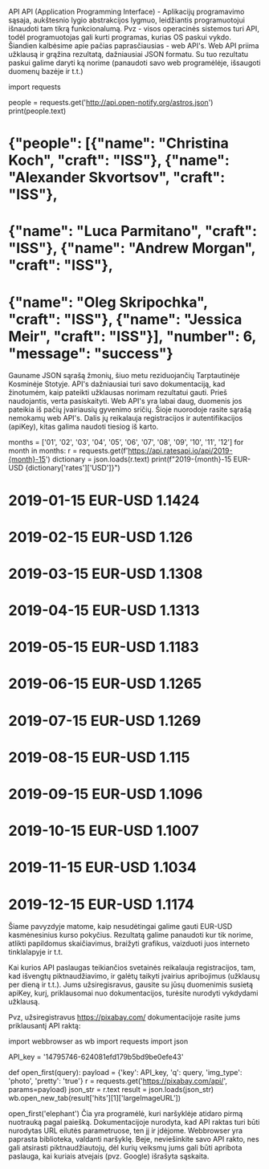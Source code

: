 API
API (Application Programming Interface) - Aplikacijų programavimo sąsaja, aukštesnio lygio abstrakcijos lygmuo, leidžiantis programuotojui išnaudoti tam tikrą funkcionalumą. Pvz - visos operacinės sistemos turi API, todėl programuotojas gali kurti programas, kurias OS paskui vykdo. Šiandien kalbėsime apie pačias paprasčiausias - web API's. Web API priima užklausą ir grąžina rezultatą, dažniausiai JSON formatu. Su tuo rezultatu paskui galime daryti ką norime (panaudoti savo web programėlėje, išsaugoti duomenų bazėje ir t.t.)

import requests

people = requests.get('http://api.open-notify.org/astros.json')
print(people.text)

# {"people": [{"name": "Christina Koch", "craft": "ISS"}, {"name": "Alexander Skvortsov", "craft": "ISS"}, 
# {"name": "Luca Parmitano", "craft": "ISS"}, {"name": "Andrew Morgan", "craft": "ISS"}, 
# {"name": "Oleg Skripochka", "craft": "ISS"}, {"name": "Jessica Meir", "craft": "ISS"}], "number": 6, "message": "success"}
Gauname JSON sąrašą žmonių, šiuo metu reziduojančių Tarptautinėje Kosminėje Stotyje. API's dažniausiai turi savo dokumentaciją, kad žinotumėm, kaip pateikti užklausas norimam rezultatui gauti. Prieš naudojantis, verta pasiskaityti.
Web API's yra labai daug, duomenis jos pateikia iš pačių įvairiausių gyvenimo sričių. Šioje nuorodoje rasite sąrašą nemokamų web API's. Dalis jų reikalauja registracijos ir autentifikacijos (apiKey), kitas galima naudoti tiesiog iš karto.

months = ['01', '02', '03', '04', '05', '06', '07', '08', '09', '10', '11', '12']
for month in months:
    r = requests.get(f'https://api.ratesapi.io/api/2019-{month}-15')
    dictionary = json.loads(r.text)
    print(f"2019-{month}-15     EUR-USD    {dictionary['rates']['USD']}")

# 2019-01-15     EUR-USD    1.1424
# 2019-02-15     EUR-USD    1.126
# 2019-03-15     EUR-USD    1.1308
# 2019-04-15     EUR-USD    1.1313
# 2019-05-15     EUR-USD    1.1183
# 2019-06-15     EUR-USD    1.1265
# 2019-07-15     EUR-USD    1.1269
# 2019-08-15     EUR-USD    1.115
# 2019-09-15     EUR-USD    1.1096
# 2019-10-15     EUR-USD    1.1007
# 2019-11-15     EUR-USD    1.1034
# 2019-12-15     EUR-USD    1.1174
Šiame pavyzdyje matome, kaip nesudėtingai galime gauti EUR-USD kasmėnesinius kurso pokyčius. Rezultatą galime panaudoti kur tik norime, atlikti papildomus skaičiavimus, braižyti grafikus, vaizduoti juos interneto tinklalapyje ir t.t.

Kai kurios API paslaugas teikiančios svetainės reikalauja registracijos, tam, kad išvengtų piktnaudžiavimo, ir galėtų taikyti įvairius apribojimus (užklausų per dieną ir t.t.). Jums užsiregisravus, gausite su jūsų duomenimis susietą apiKey, kurį, priklausomai nuo dokumentacijos, turėsite nurodyti vykdydami užklausą.

Pvz, užsiregistravus https://pixabay.com/ dokumentacijoje rasite jums priklausantį API raktą:

import webbrowser as wb
import requests
import json

API_key = '14795746-624081efd179b5bd9be0efe43'


def open_first(query):
   payload = {'key': API_key, 'q': query, 'img_type': 'photo', 'pretty': 'true'}
   r = requests.get('https://pixabay.com/api/', params=payload)
   json_str = r.text
   result = json.loads(json_str)
   wb.open_new_tab(result['hits'][1]['largeImageURL'])

open_first('elephant')
Čia yra programėlė, kuri naršyklėje atidaro pirmą nuotrauką pagal paiešką. Dokumentacijoje nurodyta, kad API raktas turi būti nurodytas URL eilutės parametruose, ten jį ir įdėjome. Webbrowser yra paprasta biblioteka, valdanti naršyklę. Beje, neviešinkite savo API rakto, nes gali atsirasti piktnaudžiautojų, dėl kurių veiksmų jums gali būti apribota paslauga, kai kuriais atvejais (pvz. Google) išrašyta sąskaita.
